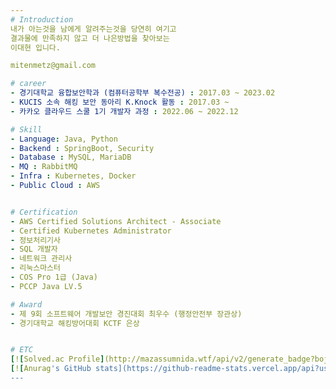 ```yaml
---
# Introduction
내가 아는것을 남에게 알려주는것을 당연히 여기고  
결과물에 만족하지 않고 더 나은방법을 찾아보는  
이대현 입니다.

mitenmetz@gmail.com

# career
- 경기대학교 융합보안학과 (컴퓨터공학부 복수전공) : 2017.03 ~ 2023.02
- KUCIS 소속 해킹 보안 동아리 K.Knock 활동 : 2017.03 ~ 
- 카카오 클라우드 스쿨 1기 개발자 과정 : 2022.06 ~ 2022.12

# Skill
- Language: Java, Python
- Backend : SpringBoot, Security
- Database : MySQL, MariaDB
- MQ : RabbitMQ
- Infra : Kubernetes, Docker
- Public Cloud : AWS


# Certification
- AWS Certified Solutions Architect - Associate
- Certified Kubernetes Administrator
- 정보처리기사
- SQL 개발자
- 네트워크 관리사
- 리눅스마스터
- COS Pro 1급 (Java)
- PCCP Java LV.5

# Award
- 제 9회 소프트웨어 개발보안 경진대회 최우수 (행정안전부 장관상)
- 경기대학교 해킹방어대회 KCTF 은상  


# ETC
[![Solved.ac Profile](http://mazassumnida.wtf/api/v2/generate_badge?boj=sdst74)](https://solved.ac/sdst74/)
[![Anurag's GitHub stats](https://github-readme-stats.vercel.app/api?username=CptBluebear)](https://github.com/CptBluebear)
---
```

